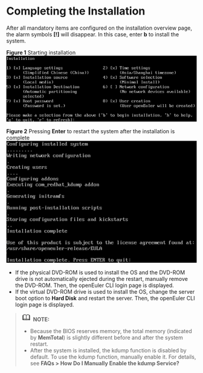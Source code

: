# Completing the Installation<a name="EN-US_TOPIC_0214071125"></a>

After all mandatory items are configured on the installation overview page, the alarm symbols  **\[!\]**  will disappear. In this case, enter  **b**  to install the system.

**Figure  1**  Starting installation<a name="fig17675194210612"></a>  
![](figures/starting-installation-2.png "starting-installation-2")

**Figure  2**  Pressing  **Enter**  to restart the system after the installation is complete<a name="fig9722125434418"></a>  
![](figures/pressing-enter-to-restart-the-system-after-the-installation-is-complete.png "pressing-enter-to-restart-the-system-after-the-installation-is-complete")

-   If the physical DVD-ROM is used to install the OS and the DVD-ROM drive is not automatically ejected during the restart, manually remove the DVD-ROM. Then, the openEuler CLI login page is displayed.
-   If the virtual DVD-ROM drive is used to install the OS, change the server boot option to  **Hard Disk**  and restart the server. Then, the openEuler CLI login page is displayed.

>![](public_sys-resources/icon-note.gif) **NOTE:**   
>-   Because the BIOS reserves memory, the total memory \(indicated by  **MemTotal**\) is slightly different before and after the system restart.  
>-   After the system is installed, the kdump function is disabled by default. To use the kdump function, manually enable it. For details, see  **FAQs \> How Do I Manually Enable the kdump Service?**  

